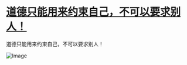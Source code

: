 # [道德只能用来约束自己，不可以要求别人！](https://github.com/sunyuan686/blog/issues/14)

道德只能用来约束自己，不可以要求别人！


![Image](https://github.com/user-attachments/assets/bcce8ab2-ad79-402f-a7b6-593d35618142)